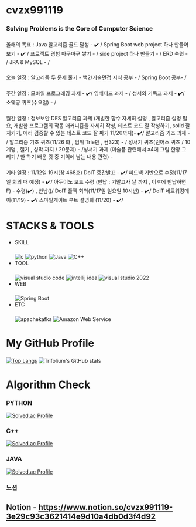 # cvzx991119
### Solving Problems is the Core of Computer Science

###
올해의 목표 : Java 알고리즘 골드 달성 - ✔️ / Spring Boot web project 하나 만들어보기 - ✔️ / 프로젝트 경험 마구마구 쌓기 - / side project 하나 만들기 - / ERD 숙련 - / JPA & MySQL - /
           
###
오늘 일정 :   알고리즘 두 문제 풀기 - 백2/기술면접 지식 공부 - / Spring Boot 공부- /

###
주간 일정 :  모바일 프로그래밍 과제 - ✔️/ 임베디드 과제 - / 성서와 기독교 과제 - ✔️/ 소웨공 퀴즈(수요일) - /
           
###
월간 일정 :   정보보안 DES 알고리즘 과제 (개발한 함수 자세히 설명 , 알고리즘 설명 필요, 개발한 프로그램의 작동 매커니즘을 자세히 작성, 테스트 코드 잘 작성하기, solid 잘 지키기, 에러 검증할 수 있는 테스트 코드 잘 짜기 11/20까지)- ✔️/ 알고리즘 기초 과제 - / 알고리즘 기초 퀴즈(11/26 화 , 범위 Trie만 , 컨323) - / 성서기 퀴즈(런어스 퀴즈 / 10계명 , 절기 , 성막 까지 / 20문제) - /성서기 과제 (미술품 관련해서 a4에 그림 한장 그리기 / 한 학기 배운 것 중 기억에 남는 내용 관련) - 

###
기타 일정 :    11/12일 19시(창 468호) DoIT 중간발표 - ✔️/ 피드백 기반으로 수정(11/17일 회의 때 예정) - ✔️/ 아두이노 보드 수령 (반납 : 기말고사 날 까지 , 이후에 반납하면 F) - 수령(✔️) , 반납()/ DoIT 플젝 회의(11/17일 일요일 10시반) - ✔️/ DoIT 네트워킹데이(11/19) - ✔️/ 스마일게이트 부트 설명회 (11/20) - ✔️/



# STACKS & TOOLS
- SKILL
  ###
  ![c](https://img.shields.io/badge/C-A8B9CC.svg?&style=for-the-badge&logo=c&logoColor=white)
  ![python](https://img.shields.io/badge/python-3776AB.svg?&style=for-the-badge&logo=python&logoColor=white)
  ![Java](https://img.shields.io/badge/Java-007396.svg?&style=for-the-badge&logo=openjdk&logoColor=white)
  ![C++](https://img.shields.io/badge/C++-00599C.svg?&style=for-the-badge&logo=cplusplus&logoColor=white)
- TOOL
  ###
  ![visual studio code](https://img.shields.io/badge/visual%20studio%20code-007ACC.svg?&style=for-the-badge&logo=visualstudiocode&logoColor=white)
  ![intellij idea](https://img.shields.io/badge/intellij%20idea-000000.svg?&style=for-the-badge&logo=intellijidea&logoColor=white)
  ![visual studio 2022](https://img.shields.io/badge/visual%20studio-7F52FF.svg?&style=for-the-badge&logo=visualstudio&logoColor=white)
- WEB
  ###
  ![Spring Boot](https://img.shields.io/badge/Spring%20Boot-6DB33F.svg?&style=for-the-badge&logo=springboot&logoColor=white)
- ETC
  ###
  ![apachekafka](https://img.shields.io/badge/apache%20kafka-231F20.svg?&style=for-the-badge&logo=apachekafka&logoColor=white)
  ![Amazon Web Service](https://img.shields.io/badge/Amazon%20Web%20Services-232F3E.svg?&style=for-the-badge&logo=amazonwebservices&logoColor=white)

  

# My GitHub Profile
  ###
  [![Top Langs](https://github-readme-stats.vercel.app/api/top-langs/?username=kimmj-stale)](https://github.com/kimmj-stale/github-readme-stats)
  ![Trifolium's GitHub stats](https://github-readme-stats.vercel.app/api?username=kimmj-stale&show_icons=true&theme=dark)
  

# Algorithm Check
### PYTHON
[![Solved.ac Profile](http://mazassumnida.wtf/api/v2/generate_badge?boj=cvzx991119)](https://solved.ac/cvzx991119/)
### C++
[![Solved.ac Profile](http://mazassumnida.wtf/api/v2/generate_badge?boj=trifolium991119)](https://solved.ac/trifolium991119/)
### JAVA
[![Solved.ac Profile](http://mazassumnida.wtf/api/v2/generate_badge?boj=verox0304)](https://solved.ac/verox0304/)

### 노션
## Notion - https://www.notion.so/cvzx991119-3e29c93c3621414e9d10a4db0d3f4d92
